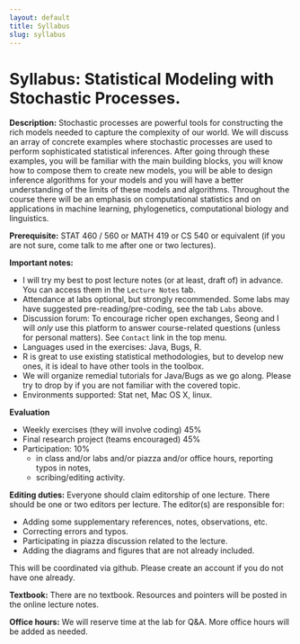 ```yaml
---
layout: default
title: Syllabus
slug: syllabus
---
```


Syllabus: Statistical Modeling with Stochastic Processes.
=========================================================

**Description:** Stochastic processes are powerful tools for constructing the rich models needed to capture the complexity of our world.  We will discuss an array of concrete examples where stochastic processes are used to perform sophisticated statistical inferences.  After going through these examples, you will be familiar with the main building blocks, you will know how to compose them to create new models, you will be able to design inference algorithms for your models and you will have a better understanding of the limits of these models and algorithms. Throughout the course there will be an emphasis on computational statistics and on applications in machine learning, phylogenetics, computational biology and linguistics.	
	
**Prerequisite:** STAT 460 / 560 or MATH 419 or CS 540 or equivalent (if you are not sure, come talk to me after one or two lectures).

**Important notes:**

- I will try my best to post lecture notes  (or at least, draft of) in advance. You can access them in the ``Lecture Notes`` tab.
- Attendance at labs optional, but strongly recommended. Some labs may have suggested pre-reading/pre-coding, see the tab ``Labs`` above.
- Discussion forum: To encourage richer open exchanges, Seong and I will *only* use this platform to answer course-related questions (unless for personal matters). See ``Contact`` link in the top menu.
- Languages used in the exercises: Java, Bugs, R.
 - R is great to use existing statistical methodologies, but to develop new ones, it is ideal to have other tools in the toolbox.
 - We will organize remedial tutorials for Java/Bugs as we go along. Please try to drop by if you are not familiar with the covered topic.
- Environments supported: Stat net, Mac OS X, linux.

**Evaluation** 

- Weekly exercises (they will involve coding) 45%
- Final research project (teams encouraged) 45%
- Participation: 10%
   - in class and/or labs and/or piazza and/or office hours, reporting typos in notes, 
   - scribing/editing activity.
   
**Editing duties:** Everyone should claim editorship of one lecture. There should be one or two editors per lecture. The editor(s) are responsible for:

- Adding some supplementary references, notes, observations, etc.
- Correcting errors and typos.
- Participating in piazza discussion related to the lecture.
- Adding the diagrams and figures that are not already included.

This will be coordinated via github. Please create an account if you do not have one already.

**Textbook:** There are no textbook. Resources and pointers will be posted in the online lecture notes.

**Office hours:** We will reserve time at the lab for Q&A. More office hours will be added as needed.
